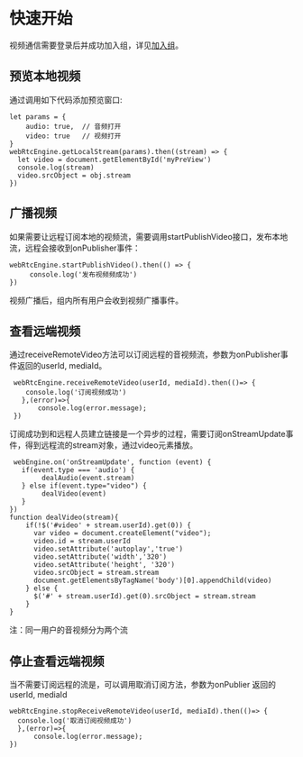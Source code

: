# 快速开始

视频通信需要登录后并成功加入组，详见[加入组](../platform/prepare_windows.md)。

## 预览本地视频

通过调用如下代码添加预览窗口:

```
let params = {
    audio: true,  // 音频打开
    video: true   // 视频打开
}
webRtcEngine.getLocalStream(params).then((stream) => {
  let video = document.getElementById('myPreView')
  console.log(stream)
  video.srcObject = obj.stream
})
```

## 广播视频

如果需要让远程订阅本地的视频流，需要调用startPublishVideo接口，发布本地流，远程会接收到onPublisher事件：

```
webRtcEngine.startPublishVideo().then(() => {
     console.log('发布视频频成功')
})
```

视频广播后，组内所有用户会收到视频广播事件。

## 查看远端视频

通过receiveRemoteVideo方法可以订阅远程的音视频流，参数为onPublisher事件返回的userId, mediaId。

```
 webRtcEngine.receiveRemoteVideo(userId, mediaId).then(()=> {
    console.log('订阅视频成功')
   },(error)=>{
       console.log(error.message);
 })
```

订阅成功到和远程人员建立链接是一个异步的过程，需要订阅onStreamUpdate事件，得到远程流的stream对象，通过video元素播放。

```
 webEngine.on('onStreamUpdate', function (event) {
   if(event.type === 'audio') {
        dealAudio(event.stream)     
   } else if(event.type="video") {
        dealVideo(event)
   }
})
function dealVideo(stream){
    if(!$('#video' + stream.userId).get(0)) {
      var video = document.createElement("video");
      video.id = stream.userId
      video.setAttribute('autoplay','true')
      video.setAttribute('width','320')
      video.setAttribute('height', '320')
      video.srcObject = stream.stream
      document.getElementsByTagName('body')[0].appendChild(video)
    } else {
      $('#' + stream.userId).get(0).srcObject = stream.stream
    }
}
```

注：同一用户的音视频分为两个流

## 停止查看远端视频

当不需要订阅远程的流是，可以调用取消订阅方法，参数为onPublier 返回的userId, mediaId

```
webRtcEngine.stopReceiveRemoteVideo(userId, mediaId).then(()=> {
  console.log('取消订阅视频成功')
  },(error)=>{
      console.log(error.message);
})
```
